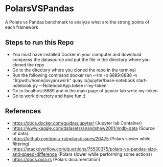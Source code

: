 # PolarsVSPandas
A Polars vs Pandas benchmark to analyze what are the strong points of each framework

## Steps to run this Repo 
- You must have installed Docker in your computer and download compress the datasource and put the file in the directory where you cloned the repo
- Go to the directory where you cloned the repo in the terminal
- Run the following command docker run --rm -p 8889:8888 -v "$(pwd):/home/jovyan/work" quay.io/jupyter/base-notebook start-notebook.py --NotebookApp.token='my-token'
- Go to localhost:8889 and in the main page of jupyter lab write my-token
- Go to work directory and have fun :)

## References
- https://docs.docker.com/guides/jupyter/ (Jupyter lab Container)
- https://www.kaggle.com/datasets/anandshaw2001/imdb-data (Source of data)
- https://github.com/pola-rs/polars/issues/20475 (Polars slower while filtering)
- https://stackoverflow.com/questions/75530375/polars-vs-pandas-size-and-speed-difference (Polars slower while performing some actions)
- https://docs.pola.rs (Polars documentation)